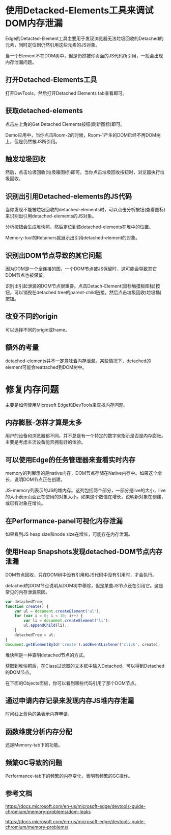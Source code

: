 # 使用Detacked-Elements工具来调试DOM内存泄漏

Edge的Detacted-Element工具主要用于发现浏览器无法垃圾回收的Detached的元素，同时定位到仍然引用这些元素的JS对象。

当一个Element不在DOM树中，但是仍然被你页面的JS代码所引用，一般会出现内存泄漏问题。

## 打开Detached-Elements工具

打开DevTools，然后打开Detached Elements tab查看即可。

## 获取detached-elements

点击左上角的Get Detached Elements按钮(刷新图标)即可。

Demo应用中，当你点击Room-2的时候，Room-1产生的DOM已经不再DOM树上，但是仍然被JS所引用。

## 触发垃圾回收

然后，点击垃圾回收(垃圾箱图标)即可。当你点击垃圾回收按钮时，浏览器执行垃圾回收。

## 识别出引用Detached-elements的JS代码

当你发现不能被垃圾回收的detached-elements时，可以点击分析按钮(查看图标)来识别出引用detached-elements的JS对象。

分析按钮会生成堆快照，然后定位到该detached-elements在堆中的位置。

Memory-tool的Retainers就展示出引用detached-element的对象。

## 识别出DOM节点导致的其它问题

因为DOM是一个全连接的图，一个DOM节点被JS保留时，这可能会导致其它DOM节点也被保留。

识别出引起泄漏的DOM节点很重要。点击Detach-Element(鼠标触摸板图标)按钮，可以销毁在detached tree的parent-child链接。然后点击垃圾回收(垃圾桶)按钮。

## 改变不同的origin

可以选择不同的origin或frame。

## 额外的考量

detached-elements并不一定意味着内存泄漏。某些情况下，detached的element可能会reattached到DOM树中。


# 修复内存问题

主要是如何使用Microsoft Edge和DevTools来查找内存问题。

## 内存膨胀-怎样才算是太多

用户的设备和浏览器都不同，并不总是有一个特定的数字来指示是否是内存膨胀。主要是考虑主流设备能否拥有好的体验。

## 可以使用Edge的任务管理器来查看实时内存

memory的列展示的是native内存，DOM节点存储在Native内存中。如果这个增长，说明DOM节点正在创建。

JS-memory列表示的JS的堆内存。这列包括两个部分，一部分是live的大小，live的大小表示页面正在使用的对象大小。如果这个数值在增长，说明新对象在创建，或已有对象在增长。

## 在Performance-panel可视化内存泄漏

如果看到JS heap size和node size在增长，可能存在内存泄漏。

## 使用Heap Snapshots发现detached-DOM节点内存泄漏

DOM节点回收，只在DOM树中没有引用和JS代码中没有引用时，才会执行。

detached的DOM节点说明从DOM树中移除，但是某些JS节点还在引用它。这是常见的内存泄漏原因。

```js
var detachedTree;
function create() {
    var ul = document.createElement('ul');
    for (var i = 0; i < 10; i++) {
        var li = document.createElement('li');
        ul.appendChild(li);
    }
    detachedTree = ul;
}
document.getElementById('create').addEventListener('click', create);
```

堆快照是一种查明detached节点的方式。

获取到堆快照后，在Class过滤器的文本框中输入Detached，可以得到Detached的DOM节点。

在下面的Objects面板，你可以看到哪些代码引用了那个DOM节点。

## 通过申请内存记录来发现内存JS堆内存泄漏

时间线上蓝色的条表示内存申请，

## 函数维度分析内存分配

还是Memory-tab下的功能。

## 频繁GC导致的问题

Performance-tab下的频繁的内存变化，表明有频繁的GC操作。

## 参考文档

https://docs.microsoft.com/en-us/microsoft-edge/devtools-guide-chromium/memory-problems/dom-leaks

https://docs.microsoft.com/en-us/microsoft-edge/devtools-guide-chromium/memory-problems/